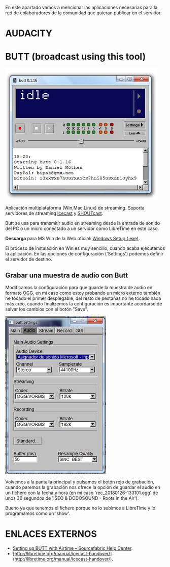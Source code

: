 En este apartado vamos a mencionar las aplicaciones necesarias para la red de colaboradores de la comunidad que quieran publicar en el servidor.

# AUDACITY


# BUTT (broadcast using this tool)

![](../img/cliente_estudio/01.png)

Aplicación multiplataforma (Win,Mac,Linux) de streaming. Soporta servidores de streaming [Icecast](http://icecast.org/) y [SHOUTcast](https://www.shoutcast.com/). 

Butt se usa para transmitir audio en streaming desde la entrada de sonido del PC o un micro conectado a un servidor como LibreTime en este caso.

**Descarga** para MS Win de la Web oficial: [Windows Setup (.exe)](http://sourceforge.net/projects/butt/files/butt/butt-0.1.16/butt-0.1.16-setup.exe/download).

El proceso de instalación en Win es muy sencillo, cuando acaba ejecutamos la aplicación. En las opciones de configuración ('Settings') podemos definir el servidor de destino.

## Grabar una muestra de audio con Butt

Modificamos la configuración para que guarde la muestra de audio en formato [OGG](https://es.wikipedia.org/wiki/Ogg), en mi caso como estoy probando un micro externo también he tocado el primer desplegable, del resto de pestañas no he tocado nada más creo, cuando finalizemos la configuración es importante acordarse de salvar los cambios con el botón "Save". 

![](../img/cliente_estudio/02.png)

Volvemos a la pantalla principal y pulsamos el botón rojo de grabación, cuando paremos la grabación nos ofrece la opción de guardar el audio en un fichero con la fecha y hora (en mi caso 'rec_20180126-133101.ogg' de unos 30 segundos de 'ISEO & DODOSOUND - Roots in the Air'). 

Bueno ya que tenemos el fichero porque no lo subimos a LibreTime y lo programamos como un 'show'.



# ENLACES EXTERNOS

* [Setting up BUTT with Airtime – Sourcefabric Help Center](https://sourcefabricberlin.zendesk.com/hc/en-us/articles/212295803-Setting-up-BUTT-with-Airtime).
* [http://libretime.org/manual/icecast-handover/](http://libretime.org/manual/icecast-handover/).






